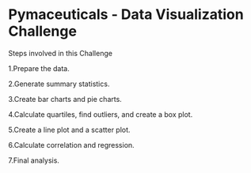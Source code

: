 # Pymaceuticals - Data Visualization Challenge 

Steps involved in this Challenge

1.Prepare the data.

2.Generate summary statistics.

3.Create bar charts and pie charts.

4.Calculate quartiles, find outliers, and create a box plot.

5.Create a line plot and a scatter plot.

6.Calculate correlation and regression.

7.Final analysis.
